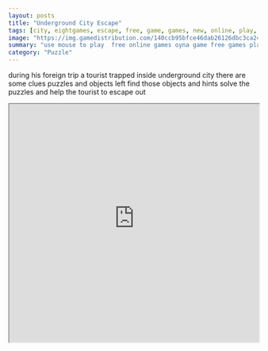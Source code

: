 ```yaml
---
layout: posts
title: "Underground City Escape"
tags: [city, eightgames, escape, free, game, games, new, online, play, underground, download, free, online, games, oyna, game, free, games, play, play, games]
image: "https://img.gamedistribution.com/140ccb95bfce46dab26126dbc3ca24ed.jpg"
summary: "use mouse to play  free online games oyna game free games play play games"
category: "Puzzle"
---
```


during his foreign trip a tourist trapped inside underground city there are some clues puzzles and objects left find those objects and hints solve the puzzles and help the tourist to escape out

<iframe width="100%" height="480px;" src="https://flash.gamedistribution.com?game=140ccb95bfce46dab26126dbc3ca24ed"></iframe>